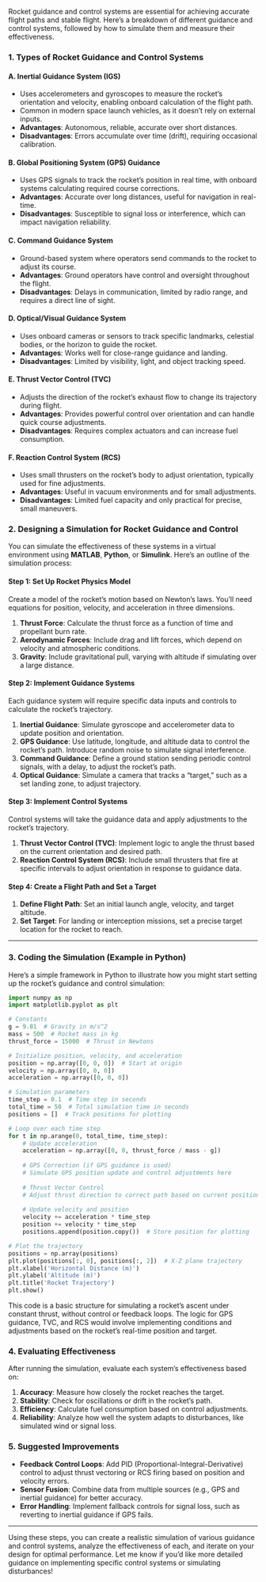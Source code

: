 Rocket guidance and control systems are essential for achieving accurate flight paths and stable flight. Here’s a breakdown of different guidance and control systems, followed by how to simulate them and measure their effectiveness.

### 1. Types of Rocket Guidance and Control Systems

#### A. **Inertial Guidance System (IGS)**
- Uses accelerometers and gyroscopes to measure the rocket’s orientation and velocity, enabling onboard calculation of the flight path.
- Common in modern space launch vehicles, as it doesn’t rely on external inputs.
- **Advantages**: Autonomous, reliable, accurate over short distances.
- **Disadvantages**: Errors accumulate over time (drift), requiring occasional calibration.

#### B. **Global Positioning System (GPS) Guidance**
- Uses GPS signals to track the rocket’s position in real time, with onboard systems calculating required course corrections.
- **Advantages**: Accurate over long distances, useful for navigation in real-time.
- **Disadvantages**: Susceptible to signal loss or interference, which can impact navigation reliability.

#### C. **Command Guidance System**
- Ground-based system where operators send commands to the rocket to adjust its course.
- **Advantages**: Ground operators have control and oversight throughout the flight.
- **Disadvantages**: Delays in communication, limited by radio range, and requires a direct line of sight.

#### D. **Optical/Visual Guidance System**
- Uses onboard cameras or sensors to track specific landmarks, celestial bodies, or the horizon to guide the rocket.
- **Advantages**: Works well for close-range guidance and landing.
- **Disadvantages**: Limited by visibility, light, and object tracking speed.

#### E. **Thrust Vector Control (TVC)**
- Adjusts the direction of the rocket’s exhaust flow to change its trajectory during flight.
- **Advantages**: Provides powerful control over orientation and can handle quick course adjustments.
- **Disadvantages**: Requires complex actuators and can increase fuel consumption.

#### F. **Reaction Control System (RCS)**
- Uses small thrusters on the rocket’s body to adjust orientation, typically used for fine adjustments.
- **Advantages**: Useful in vacuum environments and for small adjustments.
- **Disadvantages**: Limited fuel capacity and only practical for precise, small maneuvers.

### 2. Designing a Simulation for Rocket Guidance and Control

You can simulate the effectiveness of these systems in a virtual environment using **MATLAB**, **Python**, or **Simulink**. Here’s an outline of the simulation process:

#### Step 1: Set Up Rocket Physics Model
Create a model of the rocket’s motion based on Newton’s laws. You’ll need equations for position, velocity, and acceleration in three dimensions.

1. **Thrust Force**: Calculate the thrust force as a function of time and propellant burn rate.
2. **Aerodynamic Forces**: Include drag and lift forces, which depend on velocity and atmospheric conditions.
3. **Gravity**: Include gravitational pull, varying with altitude if simulating over a large distance.

#### Step 2: Implement Guidance Systems
Each guidance system will require specific data inputs and controls to calculate the rocket’s trajectory.

1. **Inertial Guidance**: Simulate gyroscope and accelerometer data to update position and orientation.
2. **GPS Guidance**: Use latitude, longitude, and altitude data to control the rocket’s path. Introduce random noise to simulate signal interference.
3. **Command Guidance**: Define a ground station sending periodic control signals, with a delay, to adjust the rocket’s path.
4. **Optical Guidance**: Simulate a camera that tracks a “target,” such as a set landing zone, to adjust trajectory.

#### Step 3: Implement Control Systems
Control systems will take the guidance data and apply adjustments to the rocket’s trajectory.

1. **Thrust Vector Control (TVC)**: Implement logic to angle the thrust based on the current orientation and desired path.
2. **Reaction Control System (RCS)**: Include small thrusters that fire at specific intervals to adjust orientation in response to guidance data.

#### Step 4: Create a Flight Path and Set a Target
1. **Define Flight Path**: Set an initial launch angle, velocity, and target altitude.
2. **Set Target**: For landing or interception missions, set a precise target location for the rocket to reach.

---

### 3. Coding the Simulation (Example in Python)

Here’s a simple framework in Python to illustrate how you might start setting up the rocket’s guidance and control simulation:

```python
import numpy as np
import matplotlib.pyplot as plt

# Constants
g = 9.81  # Gravity in m/s^2
mass = 500  # Rocket mass in kg
thrust_force = 15000  # Thrust in Newtons

# Initialize position, velocity, and acceleration
position = np.array([0, 0, 0])  # Start at origin
velocity = np.array([0, 0, 0])
acceleration = np.array([0, 0, 0])

# Simulation parameters
time_step = 0.1  # Time step in seconds
total_time = 50  # Total simulation time in seconds
positions = []  # Track positions for plotting

# Loop over each time step
for t in np.arange(0, total_time, time_step):
    # Update acceleration
    acceleration = np.array([0, 0, thrust_force / mass - g])
    
    # GPS Correction (if GPS guidance is used)
    # Simulate GPS position update and control adjustments here
    
    # Thrust Vector Control
    # Adjust thrust direction to correct path based on current position and target
    
    # Update velocity and position
    velocity += acceleration * time_step
    position += velocity * time_step
    positions.append(position.copy())  # Store position for plotting

# Plot the trajectory
positions = np.array(positions)
plt.plot(positions[:, 0], positions[:, 2])  # X-Z plane trajectory
plt.xlabel('Horizontal Distance (m)')
plt.ylabel('Altitude (m)')
plt.title('Rocket Trajectory')
plt.show()
```

This code is a basic structure for simulating a rocket’s ascent under constant thrust, without control or feedback loops. The logic for GPS guidance, TVC, and RCS would involve implementing conditions and adjustments based on the rocket’s real-time position and target.

### 4. Evaluating Effectiveness

After running the simulation, evaluate each system’s effectiveness based on:
1. **Accuracy**: Measure how closely the rocket reaches the target.
2. **Stability**: Check for oscillations or drift in the rocket’s path.
3. **Efficiency**: Calculate fuel consumption based on control adjustments.
4. **Reliability**: Analyze how well the system adapts to disturbances, like simulated wind or signal loss.

### 5. Suggested Improvements

- **Feedback Control Loops**: Add PID (Proportional-Integral-Derivative) control to adjust thrust vectoring or RCS firing based on position and velocity errors.
- **Sensor Fusion**: Combine data from multiple sources (e.g., GPS and inertial guidance) for better accuracy.
- **Error Handling**: Implement fallback controls for signal loss, such as reverting to inertial guidance if GPS fails.

---

Using these steps, you can create a realistic simulation of various guidance and control systems, analyze the effectiveness of each, and iterate on your design for optimal performance. Let me know if you’d like more detailed guidance on implementing specific control systems or simulating disturbances!
